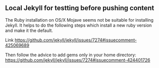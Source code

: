 ## Local Jekyll for testting before pushing content

The Ruby installation on OS/X Mojave seems not be suitable for installing
Jekyll. It helps to do the following steps which install a new ruby version
and make it the default.

Link https://github.com/jekyll/jekyll/issues/7274#issuecomment-425069689

Then follow the advice to add gems only in your home directory:
https://github.com/jekyll/jekyll/issues/7274#issuecomment-424401726

